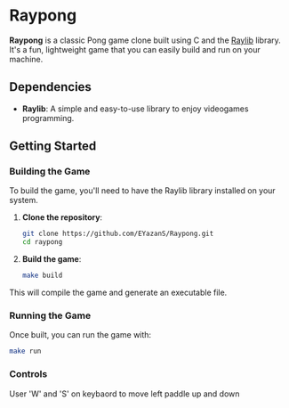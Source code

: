 # Raypong

**Raypong** is a classic Pong game clone built using C and the [Raylib](https://www.raylib.com/) library. It's a fun, lightweight game that you can easily build and run on your machine.

## Dependencies

- **Raylib**: A simple and easy-to-use library to enjoy videogames programming.

## Getting Started

### Building the Game

To build the game, you'll need to have the Raylib library installed on your system.

1. **Clone the repository**:
    ```bash
    git clone https://github.com/EYazanS/Raypong.git
    cd raypong
    ```

2. **Build the game**:
    ```bash
    make build
    ```

This will compile the game and generate an executable file.

### Running the Game

Once built, you can run the game with:

```bash
make run
```

### Controls

User 'W' and 'S' on keybaord to move left paddle up and down